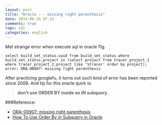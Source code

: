 ```yaml
---
layout: post
title: "Oracle --- missing right parenthesis"
date: 2014-06-24 07:15
comments: true
tags: sql
categories: english
---
```


Met strange error when execute sql in oracle 11g.

    select build_set_status.uuid from build_set_status where build_set_status.project in (select project from tracer_project_1 where tracer_project_1.project like '%tracer' order by project);
    error: ORA-00907: missing right parenthesis

After practicing googlefu, it turns out such kind of error has been reported since 2008.
And tip for this oracle quirk is:

> **don't use ORDER BY inside an IN subquery.**

###Reference:
*   [ORA-00907: missing right parenthesis](http://oraclequirks.blogspot.com/2008/01/ora-00907-missing-right-parenthesis.html)
*   [How To Use Order By in Subquery in Oracle](http://blog.agilelogicsolutions.com/2010/11/how-to-use-order-by-in-subquery-in.html)
